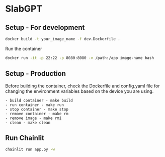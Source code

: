 # SlabGPT

## Setup - For development
```bash
docker build -t your_image_name -f dev.Dockerfile .
```

Run the container
```bash
docker run -it -p 22:22 -p 8080:8080 -v /path:/app image-name bash
```

## Setup - Production
Before building the container, check the Dockerfile and config.yaml file for changing the environment variables based on the device you are using.

    - build container - make build
    - run container - make run
    - stop container - make stop
    - remove container - make rm
    - remove image - make rmi
    - clean - make clean

## Run Chainlit
```bash
chainlit run app.py -w
```